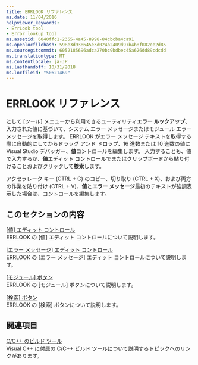 ```yaml
---
title: ERRLOOK リファレンス
ms.date: 11/04/2016
helpviewer_keywords:
- ErrLook tool
- Error lookup tool
ms.assetid: 6040ffc1-2355-4a45-8998-84cbcba4ca91
ms.openlocfilehash: 598e3d938645e3d024b2409d97b4b8f082ee2d85
ms.sourcegitcommit: 6052185696adca270bc9bdbec45a626dd89cdcdd
ms.translationtype: MT
ms.contentlocale: ja-JP
ms.lasthandoff: 10/31/2018
ms.locfileid: "50621469"
---
```

# <a name="errlook-reference"></a>ERRLOOK リファレンス

として [ツール] メニューから利用できるユーティリティ**エラー ルックアップ**、入力された値に基づいて、システム エラー メッセージまたはモジュール エラー メッセージを取得します。 ERRLOOK がエラー メッセージ テキストを取得する際に自動的にしてからドラッグ アンド ドロップ、16 進数または 10 進数の値に Visual Studio デバッガー、**値**コントロールを編集します。 入力することも、値で入力するか、**値**エディット コントロールでまたはクリップボードから貼り付けることおよびクリックして**検索**します。

アクセラレータ キー (CTRL + C) のコピー、切り取り (CTRL + X)、および両方の作業を貼り付け (CTRL + V)、**値**と**エラー メッセージ**最初のテキストが強調表示した場合は、コントロールを編集します。

## <a name="in-this-section"></a>このセクションの内容

[[値] エディット コントロール](../../build/reference/value-edit-control.md)<br/>
ERRLOOK の [値] エディット コントロールについて説明します。

[[エラー メッセージ] エディット コントロール](../../build/reference/error-message-edit-control.md)<br/>
ERRLOOK の [エラー メッセージ] エディット コントロールについて説明します。

[[モジュール] ボタン](../../build/reference/modules-button.md)<br/>
ERRLOOK の [モジュール] ボタンについて説明します。

[[検索] ボタン](../../build/reference/look-up-button.md)<br/>
ERRLOOK の [検索] ボタンについて説明します。

## <a name="related-sections"></a>関連項目

[C/C++ のビルド ツール](../../build/reference/c-cpp-build-tools.md)<br/>
Visual C++ に付属の C/C++ ビルド ツールについて説明するトピックへのリンクがあります。